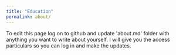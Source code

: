 ```yaml
---
title: "Education"
permalink: about/
---
```

To edit this page log on to github and update 'about.md' folder with anything you want to write about yourself. I will give you the access particulars so you can log in and make the updates. 

